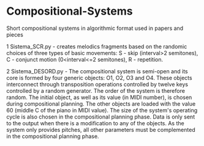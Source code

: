 # Compositional-Systems
Short compositional systems in algorithmic format used in papers and pieces

1 Sistema_SCR.py - creates melodics fragments based on the randomic choices of three types of basic movements: S - skip (interval>2 semitones), C - conjunct motion (0<interval<=2 semitones), R - repetition.

2 Sistema_DESORD.py - The compositional system is semi-open and its core is formed by four generic objects: O1, O2, O3 and O4. These objects interconnect through transposition operations controlled by twelve keys controlled by a random generator. The order of the system is therefore random. The initial object, as well as its value (in MIDI number), is chosen during compositional planning. The other objects are loaded with the value 60 (middle C of the piano in MIDI value). The size of the system's operating cycle is also chosen in the compositional planning phase. Data is only sent to the output when there is a modification to any of the objects. As the system only provides pitches, all other parameters must be complemented in the compositional planning phase.
